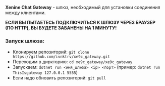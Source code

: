**Xenine Chat Gateway** - шлюз, необходимый для установки соединения между клиентами.

**ЕСЛИ ВЫ ПЫТАЕТЕСЬ ПОДКЛЮЧИТЬСЯ К ШЛЮЗУ ЧЕРЕЗ БРАУЗЕР (ПО HTTP), ВЫ БУДЕТЕ ЗАБАНЕНЫ НА 1 МИНУТУ!**

### Запуск шлюза:
- Клонируем репозиторий: `git clone https://github.com/ivnktrv/xe9c_gateway.git`
- Переходим в диркторию: `cd xe9c_gateway/xe9c_gateway`
- Запускаем: `dotnet run <имя_шлюза> <ip> <порт>` (пример: `dotnet run ThisIsgateway 127.0.0.1 5555`)
- Если надо обновить репозиторий: `git pull`